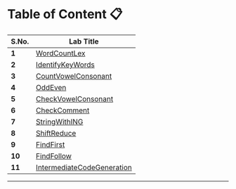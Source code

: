 # Table of Content 📋

| **S.No.** | **Lab Title**                                |
|-----------|----------------------------------------------|
|   **1**   |     [WordCountLex]                           |
|   **2**   |     [IdentifyKeyWords]                       |
|   **3**   |     [CountVowelConsonant]                    |
|   **4**   |     [OddEven]                                |
|   **5**   |     [CheckVowelConsonant]                    |
|   **6**   |     [CheckComment]                           |
|   **7**   |     [StringWithING]                          |
|   **8**   |     [ShiftReduce]                            |
|   **9**   |     [FindFirst]                              |
|   **10**  |     [FindFollow]                             |
|   **11**  |     [IntermediateCodeGeneration]             |


---
[WordCountLex]: (https://github.com/mansijmaharzn/cdc-lab/blob/main/lab-1/word_count.l)
[IdentifyKeyWords]: (https://github.com/mansijmaharzn/cdc-lab/blob/main/lab-2/identification.l)
[CountVowelConsonant]: (https://github.com/mansijmaharzn/cdc-lab/blob/main/lab-3/count_vowel_consonant/count_vowel_consonant.l)
[OddEven]: (https://github.com/mansijmaharzn/cdc-lab/blob/main/lab-3/odd_even/odd_even.l)
[CheckVowelConsonant]: (https://github.com/mansijmaharzn/cdc-lab/blob/main/lab-3/vowel_consonant/vowel_consonant.l)
[CheckComment]: (https://github.com/mansijmaharzn/cdc-lab/blob/main/lab-4/check_comment.c)
[StringWithING]: (https://github.com/mansijmaharzn/cdc-lab/blob/main/lab-4/strings_with_ing.c)
[ShiftReduce]: (https://github.com/mansijmaharzn/cdc-lab/blob/main/lab-5/shift_reduce.c)
[FindFirst]: (https://github.com/mansijmaharzn/cdc-lab/blob/main/lab-6/first.c)
[FindFollow]: (https://github.com/mansijmaharzn/cdc-lab/blob/main/lab-7/follow.c)
[IntermediateCodeGeneration]: (https://github.com/mansijmaharzn/cdc-lab/blob/main/lab-8/intermediate_code_generation.c)